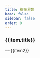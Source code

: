 ```yaml
---
title: 梅花易数
home: false
sidebar: false
order: 0
---
```



<div>
    <div v-for="(item,key) in menus" >
        <h3><a :href="item.title">{{item.title}}</a></h3>
        <div v-for="(item2,key2) in item.children" >
            ---<a :href="item.title+'/'+item2">{{item2}}</a>
        </div>
    </div>
</div>

<script>
export default {
  data() {
    return {
        menus:[]
    }
  },
  mounted () {
    this.menus = this.$themeConfig.sidebar_dd['/梅花易数/'];
    console.log(this.$frontmatter);
  },
  methods: {
      
    }

}
</script>